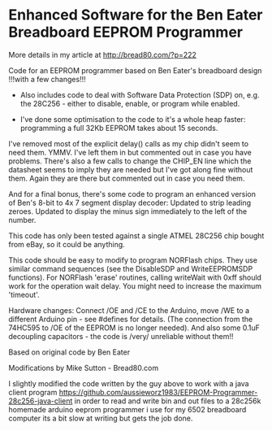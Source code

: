 Enhanced Software for the Ben Eater Breadboard EEPROM Programmer
================================================================

More details in my article at http://bread80.com/?p=222

Code for an EEPROM programmer based on Ben Eater's breadboard design !!!with a few changes!!!

* Also includes code to deal with Software Data Protection (SDP) on, e.g. the 28C256 - either to disable, enable, or program while enabled.

* I've done some optimisation to the code to it's a whole heap faster: programming a full 32Kb EEPROM takes about 15 seconds. 

I've removed most of the explicit delay() calls as my chip didn't seem to need them. YMMV. I've left them in but commented out in case you have problems. There's also a few calls to change the CHIP_EN line which the datasheet seems to imply they are needed but I've got along fine without them. Again they are there but commented out in case you need them.

And for a final bonus, there's some code to program an enhanced version of Ben's 8-bit to 4x 7 segment display decoder: Updated to strip leading zeroes. Updated to display the minus sign immediately to the left of the number. 

This code has only been tested against a single ATMEL 28C256 chip bought from eBay, so it could be anything.

This code should be easy to modify to program NORFlash chips. They use similar command sequences (see the DisableSDP and WriteEEPROMSDP functions). For NORFlash 'erase' routines, calling writeWait with 0xff should work for the operation wait delay. You might need to increase the maximum 'timeout'.

Hardware changes: 
Connect /OE and /CE to the Arduino, move /WE to a different Arduino pin - see #defines for details. (The connection from the 74HC595 to /OE of the EEPROM is no longer needed).
And also some 0.1uF decoupling capacitors - the code is /very/ unreliable without them!!

Based on original code by Ben Eater

Modifications by Mike Sutton - Bread80.com

I slightly modified the code written by the guy above to work with a java client program https://github.com/aussieworz1983/EEPROM-Programmer-28c256-java-client in order to read and write bin and out files to a 28c256k homemade arduino eeprom programmer i use for my 6502 breadboard computer its a bit slow at writing but gets the job done. 





